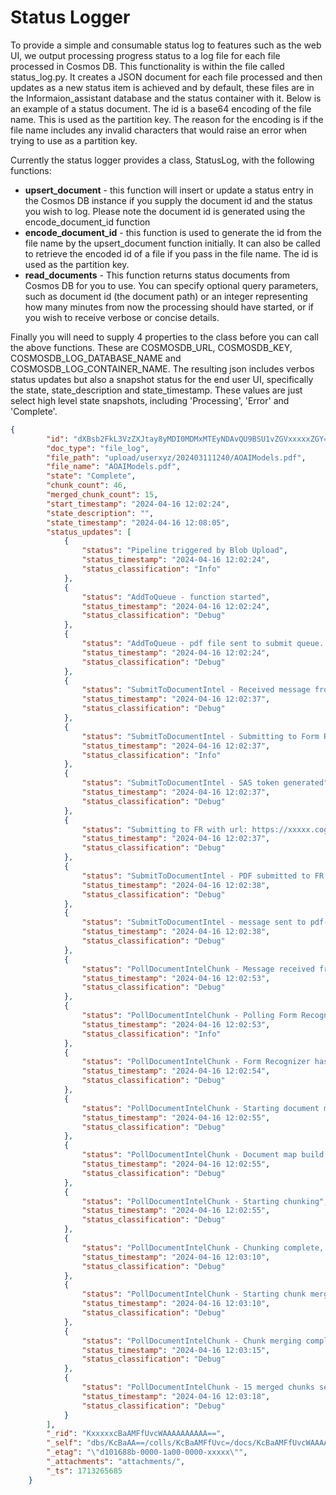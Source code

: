 # Status Logger

To provide a simple and consumable status log to features such as the web UI, we output processing progress status to a log file for each file processed in Cosmos DB. This functionality is within the file called status_log.py. It creates a JSON document for each file processed and then updates as a new status item is achieved and by default, these files are in the Informaion_assistant database and the status container with it. Below is an example of a status document. The id is a base64 encoding of the file name. This is used as the partition key. The reason for the encoding is if the file name includes any invalid characters that would raise an error when trying to use as a partition key.

Currently the status logger provides a class, StatusLog, with the following functions:

- **upsert_document** - this function will insert or update a status entry in the Cosmos DB instance if you supply the document id and the status you wish to log. Please note the document id is generated using the encode_document_id function
- **encode_document_id** - this function is used to generate the id from the file name by the upsert_document function initially. It can also be called to retrieve the encoded id of a file if you pass in the file name. The id is used as the partition key.
- **read_documents** - This function returns status documents from Cosmos DB for you to use. You can specify optional query parameters, such as document id (the document path) or an integer representing how many minutes from now the processing should have started, or if you wish to receive verbose or concise details.

Finally you will need to supply 4 properties to the class before you can call the above functions. These are COSMOSDB_URL, COSMOSDB_KEY, COSMOSDB_LOG_DATABASE_NAME and COSMOSDB_LOG_CONTAINER_NAME. The resulting json includes verbos status updates but also a snapshot status for the end user UI, specifically the state, state_description and state_timestamp. These values are just select high level state snapshots, including 'Processing', 'Error' and 'Complete'.

````json
{
        "id": "dXBsb2FkL3VzZXJtay8yMDI0MDMxMTEyNDAvQU9BSU1vZGVxxxxxZGY=",
        "doc_type": "file_log",
        "file_path": "upload/userxyz/202403111240/AOAIModels.pdf",
        "file_name": "AOAIModels.pdf",
        "state": "Complete",
        "chunk_count": 46,
        "merged_chunk_count": 15,
        "start_timestamp": "2024-04-16 12:02:24",
        "state_description": "",
        "state_timestamp": "2024-04-16 12:08:05",
        "status_updates": [
            {
                "status": "Pipeline triggered by Blob Upload",
                "status_timestamp": "2024-04-16 12:02:24",
                "status_classification": "Info"
            },
            {
                "status": "AddToQueue - function started",
                "status_timestamp": "2024-04-16 12:02:24",
                "status_classification": "Debug"
            },
            {
                "status": "AddToQueue - pdf file sent to submit queue. Visible in 10 seconds",
                "status_timestamp": "2024-04-16 12:02:24",
                "status_classification": "Debug"
            },
            {
                "status": "SubmitToDocumentIntel - Received message from pdf-submit-queue ",
                "status_timestamp": "2024-04-16 12:02:37",
                "status_classification": "Debug"
            },
            {
                "status": "SubmitToDocumentIntel - Submitting to Form Recognizer",
                "status_timestamp": "2024-04-16 12:02:37",
                "status_classification": "Info"
            },
            {
                "status": "SubmitToDocumentIntel - SAS token generated",
                "status_timestamp": "2024-04-16 12:02:37",
                "status_classification": "Debug"
            },
            {
                "status": "Submitting to FR with url: https://xxxxx.cognitiveservices.azure.com/formrecognizer/documentModels/prebuilt-layout:analyze",
                "status_timestamp": "2024-04-16 12:02:37",
                "status_classification": "Debug"
            },
            {
                "status": "SubmitToDocumentIntel - PDF submitted to FR successfully",
                "status_timestamp": "2024-04-16 12:02:38",
                "status_classification": "Debug"
            },
            {
                "status": "SubmitToDocumentIntel - message sent to pdf-polling-queue. Visible in 10 seconds. FR Result ID is 29fcdcb6-77b7-4c38-91af-xxxxx",
                "status_timestamp": "2024-04-16 12:02:38",
                "status_classification": "Debug"
            },
            {
                "status": "PollDocumentIntelChunk - Message received from pdf polling queue attempt 1",
                "status_timestamp": "2024-04-16 12:02:53",
                "status_classification": "Debug"
            },
            {
                "status": "PollDocumentIntelChunk - Polling Form Recognizer function started",
                "status_timestamp": "2024-04-16 12:02:53",
                "status_classification": "Info"
            },
            {
                "status": "PollDocumentIntelChunk - Form Recognizer has completed processing and the analyze results have been received",
                "status_timestamp": "2024-04-16 12:02:54",
                "status_classification": "Debug"
            },
            {
                "status": "PollDocumentIntelChunk - Starting document map build",
                "status_timestamp": "2024-04-16 12:02:55",
                "status_classification": "Debug"
            },
            {
                "status": "PollDocumentIntelChunk - Document map build complete",
                "status_timestamp": "2024-04-16 12:02:55",
                "status_classification": "Debug"
            },
            {
                "status": "PollDocumentIntelChunk - Starting chunking",
                "status_timestamp": "2024-04-16 12:02:55",
                "status_classification": "Debug"
            },
            {
                "status": "PollDocumentIntelChunk - Chunking complete, 46 chunks created.",
                "status_timestamp": "2024-04-16 12:03:10",
                "status_classification": "Debug"
            },
            {
                "status": "PollDocumentIntelChunk - Starting chunk merging",
                "status_timestamp": "2024-04-16 12:03:10",
                "status_classification": "Debug"
            },
            {
                "status": "PollDocumentIntelChunk - Chunk merging complete, 15 merged chunks created with MERGED_CHUNK_TARGET_SIZE 512.",
                "status_timestamp": "2024-04-16 12:03:15",
                "status_classification": "Debug"
            },
            {
                "status": "PollDocumentIntelChunk - 15 merged chunks sent to chunks queue, prompt_id default.",
                "status_timestamp": "2024-04-16 12:03:18",
                "status_classification": "Debug"
            }
        ],
        "_rid": "KxxxxxcBaAMFfUvcWAAAAAAAAAA==",
        "_self": "dbs/KcBaAA==/colls/KcBaAMFfUvc=/docs/KcBaAMFfUvcWAAAAAAAAAA==/",
        "_etag": "\"d101688b-0000-1a00-0000-xxxxx\"",
        "_attachments": "attachments/",
        "_ts": 1713265685
    }
````
